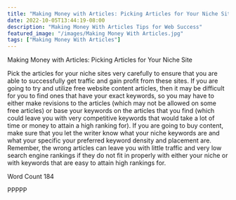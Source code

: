 ```yaml
---
title: "Making Money with Articles: Picking Articles for Your Niche Site"
date: 2022-10-05T13:44:19-08:00
description: "Making Money With Articles Tips for Web Success"
featured_image: "/images/Making Money With Articles.jpg"
tags: ["Making Money With Articles"]
---
```


Making Money with Articles: Picking Articles for Your Niche Site

Pick the articles for your niche sites very carefully to ensure that you are able to successfully get traffic and gain profit from these sites. If you are going to try and utilize free website content articles, then it may be difficult for you to find ones that have your exact keywords, so you may have to either make revisions to the articles (which may not be allowed on some free articles) or base your keywords on the articles that you find (which could leave you with very competitive keywords that would take a lot of time or money to attain a high ranking for). If you are going to buy content, make sure that you let the writer know what your niche keywords are and what your specific your preferred keyword density and placement are. Remember, the wrong articles can leave you with little traffic and very low search engine rankings if they do not fit in properly with either your niche or with keywords that are easy to attain high rankings for.

Word Count 184

PPPPP
